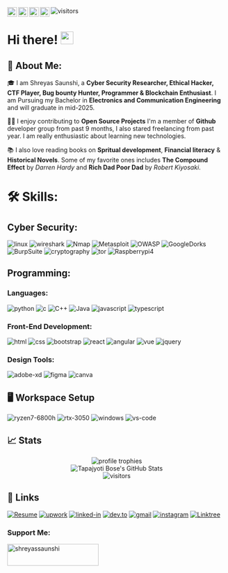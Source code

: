 <a href="https://www.instagram.com/shreyassaunshi/">
  <img align="left" alt="Shreyas's Instagram" width="22px" src="https://raw.githubusercontent.com/hussainweb/hussainweb/main/icons/instagram.png" />
</a>
<a href="https://discord.com/channels/@me/1056137701881028690">
  <img align="left" alt="Shreyas's Discord" width="22px" src="https://raw.githubusercontent.com/peterthehan/peterthehan/master/assets/discord.svg" />
</a>
<a href="https://twitter.com/ishreyassaunshi">
  <img align="left" alt="Shreyas Saunshi | Twitter" width="22px" src="https://raw.githubusercontent.com/peterthehan/peterthehan/master/assets/twitter.svg" />
</a>
<a href="https://www.linkedin.com/in/shreyassaunshi/">
  <img align="left" alt="Shreyas's LinkedIN" width="22px" src="https://raw.githubusercontent.com/peterthehan/peterthehan/master/assets/linkedin.svg" />
</a>
    <img src="https://visitor-badge.laobi.icu/badge?page_id=shreyassaunshi.shreyassaunshi" alt="visitors">
<br />

# Hi there! <img src="https://media.giphy.com/media/hvRJCLFzcasrR4ia7z/giphy.gif" width="29px" height="29px">

## 🚀 About Me:

🎓 I am Shreyas Saunshi, a **Cyber Security Researcher, Ethical Hacker, CTF Player, Bug bounty Hunter, Programmer & Blockchain Enthusiast**. I am Pursuing my Bachelor in **Electronics and Communication Engineering** and will graduate in mid-2025.

👨‍💻 I enjoy contributing to **Open Source Projects** I'm a member of **Github** developer group from past 9 months, I also stared freelancing from past year. I am really enthusiastic about learning new technologies. 

📚 I also love reading books on **Spritual development**, **Financial literacy** & **Historical Novels**. Some of my favorite ones includes **The Compound Effect** by _Darren Hardy_ and **Rich Dad Poor Dad** by _Robert Kiyosaki_.

# 🛠️ Skills:

## Cyber Security:

![linux](https://img.shields.io/badge/OS-Linux-3776AB?style=for-the-badge&logo=linux&logoColor=white)
![wireshark](https://img.shields.io/badge/Wireshark-3776AB?style=for-the-badge&logo=wireshark&logoColor=white)
![Nmap](https://img.shields.io/badge/Nmap-informational?style=for-the-badge&logo=Nmap&logoColor=99e836)
![Metasploit](https://img.shields.io/badge/Metasploit-informational?style=for-the-badge&logo=windowsterminal&logoColor=white&color=FF5733)
![OWASP](https://img.shields.io/badge/OWASP%20Zap-informational?style=for-the-badge&logo=windowsterminal&logoColor=white&color=7F00FF)
![GoogleDorks](https://img.shields.io/badge/GoogleDorks-informational?style=for-the-badge&logo=docker&logoColor=white&color=EC5800)
![BurpSuite](https://img.shields.io/badge/BurpSuite-470137?style=for-the-badge&logo=BurpSuite&logoColor=white)
![cryptography](https://img.shields.io/badge/Cryptography-323330?style=for-the-badge&logo=cryptography&logoColor=F7DF1E)
![tor](https://img.shields.io/badge/Tor-3178C6?style=for-the-badge&logo=tor&logoColor=white)
![Raspberrypi4](https://img.shields.io/badge/Raspberrypi4-3776AB?style=for-the-badge&logo=Raspberrypi4&logoColor=61DAFB)


## Programming:

### Languages:

![python](https://img.shields.io/badge/Python-3776AB?style=for-the-badge&logo=python&logoColor=white)
![c](https://img.shields.io/badge/C-3776AB?style=for-the-badge&logo=c&logoColor=white)
![C++](https://img.shields.io/badge/C++-3776AB?style=for-the-badge&logo=c++&logoColor=61DAFB)
![Java](https://img.shields.io/badge/Java-3776AB?style=for-the-badge&logo=java&logoColor=white)
![javascript](https://img.shields.io/badge/JavaScript-323330?style=for-the-badge&logo=javascript&logoColor=F7DF1E)
![typescript](https://img.shields.io/badge/TypeScript-3178C6?style=for-the-badge&logo=typescript&logoColor=white)

### Front-End Development:

![html](https://img.shields.io/badge/HTML5-E34F26?style=for-the-badge&logo=html5&logoColor=white)
![css](https://img.shields.io/badge/CSS3-1572B6?style=for-the-badge&logo=css3&logoColor=white)
![bootstrap](https://img.shields.io/badge/Bootstrap-563D7C?style=for-the-badge&logo=bootstrap&logoColor=white)
![react](https://img.shields.io/badge/React-20232A?style=for-the-badge&logo=react&logoColor=61DAFB)
![angular](https://img.shields.io/badge/Angular-593D88?style=for-the-badge&logo=angular&logoColor=white)
![vue](https://img.shields.io/badge/Vue-000000?style=for-the-badge&logo=vue&logoColor=white)
![jquery](https://img.shields.io/badge/jQuery-0769AD?style=for-the-badge&logo=jquery&logoColor=white)

### Design Tools:

![adobe-xd](https://img.shields.io/badge/adobe_xd-470137?style=for-the-badge&logo=adobe-xd&logoColor=white)
![figma](https://img.shields.io/badge/figma-000000?style=for-the-badge&logo=figma&logoColor=white)
![canva](https://img.shields.io/badge/canva-00C4CC?style=for-the-badge&logo=canva&logoColor=white)

## 🖥️ Workspace Setup

![ryzen7-6800h](https://img.shields.io/badge/Ryzen7-6800h-0071C5?style=for-the-badge&logo=ryzenl&logoColor=white)
![rtx-3050](https://img.shields.io/badge/NVIDIA-RTX_3050-76B900?style=for-the-badge&logo=nvidia&logoColor=white)
![windows](https://img.shields.io/badge/Windows_10-0078D6?style=for-the-badge&logo=windows&logoColor=white)
![vs-code](https://img.shields.io/badge/VS_Code-007ACC?style=for-the-badge&logo=Visual-Studio-Code&logoColor=white)

## 📈 Stats

<div align="center">
    <img src="https://github-profile-trophy.vercel.app/?username=shreyassaunshi&row=1&column=6&margin-h=8&theme=darkhub&count_private=true&margin-w=15&no-frame=true" alt="profile trophies" />
    <br />
    <img src="https://github-readme-stats.vercel.app/api?username=shreyassaunshi&show_icons=true&hide_border=true" alt="Tapajyoti Bose's GitHub Stats">
    <br />
    <img src="https://visitor-badge.laobi.icu/badge?page_id=shreyassaunshi.shreyassaunshi" alt="visitors">
</div>

## 🔗 Links

[![Resume](https://img.shields.io/badge/Resume-EE4B2B?style=for-the-badge&logo=Resume&logoColor=red)](https://drive.google.com/file/d/1bkePx7rNlAtFLY5tvABoJVQ8ufKljXjQ/view?usp=sharing)
[![upwork](https://img.shields.io/badge/Upwork-6FDA44?style=for-the-badge&logo=Upwork&logoColor=white)](https://www.upwork.com/freelancers/~017fd3fd77fe50338b)
[![linked-in](https://img.shields.io/badge/Linked_In-0077B5?style=for-the-badge&logo=LinkedIn&logoColor=white)](https://www.linkedin.com/in/shreyassaunshi/)
[![dev.to](https://img.shields.io/badge/Dev.to-0A0A0A?style=for-the-badge&logo=DevdotTo&logoColor=white)](https://dev.to/shreyassaunshi)
[![gmail](https://img.shields.io/badge/Gmail-D14836?style=for-the-badge&logo=Gmail&logoColor=white)](mailto:shreyassaunshi@protonmail.com)
[![instagram](https://img.shields.io/badge/Instagram-E4405F?style=for-the-badge&logo=instagram&logoColor=white)](https://www.instagram.com/shreyassaunshi/)
[![Linktree](https://img.shields.io/badge/Linktree-6FDA44?style=for-the-badge&logo=Linktree&logoColor=white)](https://linktr.ee/shreyassaunshi)

<h3 align="left">Support Me:</h3>
<p><a href="https://www.buymeacoffee.com/shreyassaunshi"> <img align="center" src="https://cdn.buymeacoffee.com/buttons/v2/default-yellow.png" height="50" width="210" alt="shreyassaunshi" /></a></p><br><br>
